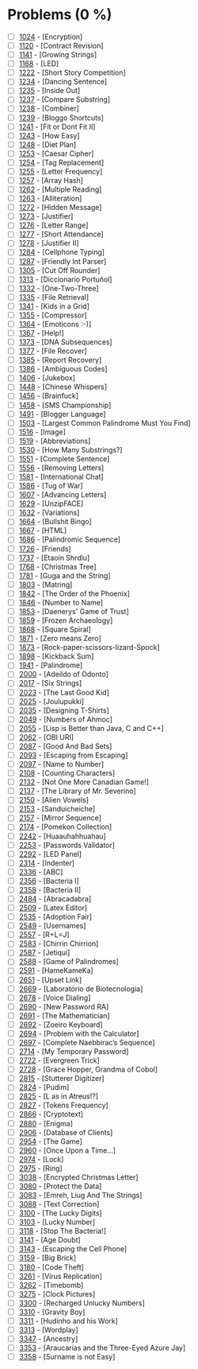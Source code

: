 # Problems (0 %)


- [ ] [1024](https://www.beecrowd.com.br/judge/pt/problems/view/1024) - [Encryption]
- [ ] [1120](https://www.beecrowd.com.br/judge/pt/problems/view/1120) - [Contract Revision]
- [ ] [1141](https://www.beecrowd.com.br/judge/pt/problems/view/1141) - [Growing Strings]
- [ ] [1168](https://www.beecrowd.com.br/judge/pt/problems/view/1168) - [LED]
- [ ] [1222](https://www.beecrowd.com.br/judge/pt/problems/view/1222) - [Short Story Competition]
- [ ] [1234](https://www.beecrowd.com.br/judge/pt/problems/view/1234) - [Dancing Sentence]
- [ ] [1235](https://www.beecrowd.com.br/judge/pt/problems/view/1235) - [Inside Out]
- [ ] [1237](https://www.beecrowd.com.br/judge/pt/problems/view/1237) - [Compare Substring]
- [ ] [1238](https://www.beecrowd.com.br/judge/pt/problems/view/1238) - [Combiner]
- [ ] [1239](https://www.beecrowd.com.br/judge/pt/problems/view/1239) - [Bloggo Shortcuts]
- [ ] [1241](https://www.beecrowd.com.br/judge/pt/problems/view/1241) - [Fit or Dont Fit II]
- [ ] [1243](https://www.beecrowd.com.br/judge/pt/problems/view/1243) - [How Easy]
- [ ] [1248](https://www.beecrowd.com.br/judge/pt/problems/view/1248) - [Diet Plan]
- [ ] [1253](https://www.beecrowd.com.br/judge/pt/problems/view/1253) - [Caesar Cipher]
- [ ] [1254](https://www.beecrowd.com.br/judge/pt/problems/view/1254) - [Tag Replacement]
- [ ] [1255](https://www.beecrowd.com.br/judge/pt/problems/view/1255) - [Letter Frequency]
- [ ] [1257](https://www.beecrowd.com.br/judge/pt/problems/view/1257) - [Array Hash]
- [ ] [1262](https://www.beecrowd.com.br/judge/pt/problems/view/1262) - [Multiple Reading]
- [ ] [1263](https://www.beecrowd.com.br/judge/pt/problems/view/1263) - [Alliteration]
- [ ] [1272](https://www.beecrowd.com.br/judge/pt/problems/view/1272) - [Hidden Message]
- [ ] [1273](https://www.beecrowd.com.br/judge/pt/problems/view/1273) - [Justifier]
- [ ] [1276](https://www.beecrowd.com.br/judge/pt/problems/view/1276) - [Letter Range]
- [ ] [1277](https://www.beecrowd.com.br/judge/pt/problems/view/1277) - [Short Attendance]
- [ ] [1278](https://www.beecrowd.com.br/judge/pt/problems/view/1278) - [Justifier II]
- [ ] [1284](https://www.beecrowd.com.br/judge/pt/problems/view/1284) - [Cellphone Typing]
- [ ] [1287](https://www.beecrowd.com.br/judge/pt/problems/view/1287) - [Friendly Int Parser]
- [ ] [1305](https://www.beecrowd.com.br/judge/pt/problems/view/1305) - [Cut Off Rounder]
- [ ] [1313](https://www.beecrowd.com.br/judge/pt/problems/view/1313) - [Diccionario Portuñol]
- [ ] [1332](https://www.beecrowd.com.br/judge/pt/problems/view/1332) - [One-Two-Three]
- [ ] [1335](https://www.beecrowd.com.br/judge/pt/problems/view/1335) - [File Retrieval]
- [ ] [1341](https://www.beecrowd.com.br/judge/pt/problems/view/1341) - [Kids in a Grid]
- [ ] [1355](https://www.beecrowd.com.br/judge/pt/problems/view/1355) - [Compressor]
- [ ] [1364](https://www.beecrowd.com.br/judge/pt/problems/view/1364) - [Emoticons :-)]
- [ ] [1367](https://www.beecrowd.com.br/judge/pt/problems/view/1367) - [Help!]
- [ ] [1373](https://www.beecrowd.com.br/judge/pt/problems/view/1373) - [DNA Subsequences]
- [ ] [1377](https://www.beecrowd.com.br/judge/pt/problems/view/1377) - [File Recover]
- [ ] [1385](https://www.beecrowd.com.br/judge/pt/problems/view/1385) - [Report Recovery]
- [ ] [1386](https://www.beecrowd.com.br/judge/pt/problems/view/1386) - [Ambiguous Codes]
- [ ] [1406](https://www.beecrowd.com.br/judge/pt/problems/view/1406) - [Jukebox]
- [ ] [1448](https://www.beecrowd.com.br/judge/pt/problems/view/1448) - [Chinese Whispers]
- [ ] [1456](https://www.beecrowd.com.br/judge/pt/problems/view/1456) - [Brainfuck]
- [ ] [1458](https://www.beecrowd.com.br/judge/pt/problems/view/1458) - [SMS Championship]
- [ ] [1491](https://www.beecrowd.com.br/judge/pt/problems/view/1491) - [Blogger Language]
- [ ] [1503](https://www.beecrowd.com.br/judge/pt/problems/view/1503) - [Largest Common Palindrome Must You Find]
- [ ] [1516](https://www.beecrowd.com.br/judge/pt/problems/view/1516) - [Image]
- [ ] [1519](https://www.beecrowd.com.br/judge/pt/problems/view/1519) - [Abbreviations]
- [ ] [1530](https://www.beecrowd.com.br/judge/pt/problems/view/1530) - [How Many Substrings?]
- [ ] [1551](https://www.beecrowd.com.br/judge/pt/problems/view/1551) - [Complete Sentence]
- [ ] [1556](https://www.beecrowd.com.br/judge/pt/problems/view/1556) - [Removing Letters]
- [ ] [1581](https://www.beecrowd.com.br/judge/pt/problems/view/1581) - [International Chat]
- [ ] [1586](https://www.beecrowd.com.br/judge/pt/problems/view/1586) - [Tug of War]
- [ ] [1607](https://www.beecrowd.com.br/judge/pt/problems/view/1607) - [Advancing Letters]
- [ ] [1629](https://www.beecrowd.com.br/judge/pt/problems/view/1629) - [UnzipFACE]
- [ ] [1632](https://www.beecrowd.com.br/judge/pt/problems/view/1632) - [Variations]
- [ ] [1664](https://www.beecrowd.com.br/judge/pt/problems/view/1664) - [Bullshit Bingo]
- [ ] [1667](https://www.beecrowd.com.br/judge/pt/problems/view/1667) - [HTML]
- [ ] [1686](https://www.beecrowd.com.br/judge/pt/problems/view/1686) - [Palindromic Sequence]
- [ ] [1726](https://www.beecrowd.com.br/judge/pt/problems/view/1726) - [Friends]
- [ ] [1737](https://www.beecrowd.com.br/judge/pt/problems/view/1737) - [Etaoin Shrdlu]
- [ ] [1768](https://www.beecrowd.com.br/judge/pt/problems/view/1768) - [Christmas Tree]
- [ ] [1781](https://www.beecrowd.com.br/judge/pt/problems/view/1781) - [Guga and the String]
- [ ] [1803](https://www.beecrowd.com.br/judge/pt/problems/view/1803) - [Matring]
- [ ] [1842](https://www.beecrowd.com.br/judge/pt/problems/view/1842) - [The Order of the Phoenix]
- [ ] [1846](https://www.beecrowd.com.br/judge/pt/problems/view/1846) - [Number to Name]
- [ ] [1853](https://www.beecrowd.com.br/judge/pt/problems/view/1853) - [Daenerys' Game of Trust]
- [ ] [1859](https://www.beecrowd.com.br/judge/pt/problems/view/1859) - [Frozen Archaeology]
- [ ] [1868](https://www.beecrowd.com.br/judge/pt/problems/view/1868) - [Square Spiral]
- [ ] [1871](https://www.beecrowd.com.br/judge/pt/problems/view/1871) - [Zero means Zero]
- [ ] [1873](https://www.beecrowd.com.br/judge/pt/problems/view/1873) - [Rock-paper-scissors-lizard-Spock]
- [ ] [1898](https://www.beecrowd.com.br/judge/pt/problems/view/1898) - [Kickback Sum]
- [ ] [1941](https://www.beecrowd.com.br/judge/pt/problems/view/1941) - [Palindrome]
- [ ] [2000](https://www.beecrowd.com.br/judge/pt/problems/view/2000) - [Adeildo of Odonto]
- [ ] [2017](https://www.beecrowd.com.br/judge/pt/problems/view/2017) - [Six Strings]
- [ ] [2023](https://www.beecrowd.com.br/judge/pt/problems/view/2023) - [The Last Good Kid]
- [ ] [2025](https://www.beecrowd.com.br/judge/pt/problems/view/2025) - [Joulupukki]
- [ ] [2035](https://www.beecrowd.com.br/judge/pt/problems/view/2035) - [Designing T-Shirts]
- [ ] [2049](https://www.beecrowd.com.br/judge/pt/problems/view/2049) - [Numbers of Ahmoc]
- [ ] [2055](https://www.beecrowd.com.br/judge/pt/problems/view/2055) - [Lisp is Better than Java, C and C++]
- [ ] [2062](https://www.beecrowd.com.br/judge/pt/problems/view/2062) - [OBI URI]
- [ ] [2087](https://www.beecrowd.com.br/judge/pt/problems/view/2087) - [Good And Bad Sets]
- [ ] [2093](https://www.beecrowd.com.br/judge/pt/problems/view/2093) - [Escaping from Escaping]
- [ ] [2097](https://www.beecrowd.com.br/judge/pt/problems/view/2097) - [Name to Number]
- [ ] [2108](https://www.beecrowd.com.br/judge/pt/problems/view/2108) - [Counting Characters]
- [ ] [2132](https://www.beecrowd.com.br/judge/pt/problems/view/2132) - [Not One More Canadian Game!]
- [ ] [2137](https://www.beecrowd.com.br/judge/pt/problems/view/2137) - [The Library of Mr. Severino]
- [ ] [2150](https://www.beecrowd.com.br/judge/pt/problems/view/2150) - [Alien Vowels]
- [ ] [2153](https://www.beecrowd.com.br/judge/pt/problems/view/2153) - [Sanduicheiche]
- [ ] [2157](https://www.beecrowd.com.br/judge/pt/problems/view/2157) - [Mirror Sequence]
- [ ] [2174](https://www.beecrowd.com.br/judge/pt/problems/view/2174) - [Pomekon Collection]
- [ ] [2242](https://www.beecrowd.com.br/judge/pt/problems/view/2242) - [Huaauhahhuahau]
- [ ] [2253](https://www.beecrowd.com.br/judge/pt/problems/view/2253) - [Passwords Validator]
- [ ] [2292](https://www.beecrowd.com.br/judge/pt/problems/view/2292) - [LED Panel]
- [ ] [2314](https://www.beecrowd.com.br/judge/pt/problems/view/2314) - [Indenter]
- [ ] [2336](https://www.beecrowd.com.br/judge/pt/problems/view/2336) - [ABC]
- [ ] [2356](https://www.beecrowd.com.br/judge/pt/problems/view/2356) - [Bacteria I]
- [ ] [2358](https://www.beecrowd.com.br/judge/pt/problems/view/2358) - [Bacteria II]
- [ ] [2484](https://www.beecrowd.com.br/judge/pt/problems/view/2484) - [Abracadabra]
- [ ] [2509](https://www.beecrowd.com.br/judge/pt/problems/view/2509) - [Latex Editor]
- [ ] [2535](https://www.beecrowd.com.br/judge/pt/problems/view/2535) - [Adoption Fair]
- [ ] [2549](https://www.beecrowd.com.br/judge/pt/problems/view/2549) - [Usernames]
- [ ] [2557](https://www.beecrowd.com.br/judge/pt/problems/view/2557) - [R+L=J]
- [ ] [2583](https://www.beecrowd.com.br/judge/pt/problems/view/2583) - [Chirrin Chirrion]
- [ ] [2587](https://www.beecrowd.com.br/judge/pt/problems/view/2587) - [Jetiqui]
- [ ] [2588](https://www.beecrowd.com.br/judge/pt/problems/view/2588) - [Game of Palindromes]
- [ ] [2591](https://www.beecrowd.com.br/judge/pt/problems/view/2591) - [HameKameKa]
- [ ] [2651](https://www.beecrowd.com.br/judge/pt/problems/view/2651) - [Upset Link]
- [ ] [2669](https://www.beecrowd.com.br/judge/pt/problems/view/2669) - [Laboratório de Biotecnologia]
- [ ] [2678](https://www.beecrowd.com.br/judge/pt/problems/view/2678) - [Voice Dialing]
- [ ] [2690](https://www.beecrowd.com.br/judge/pt/problems/view/2690) - [New Password RA]
- [ ] [2691](https://www.beecrowd.com.br/judge/pt/problems/view/2691) - [The Mathematician]
- [ ] [2692](https://www.beecrowd.com.br/judge/pt/problems/view/2692) - [Zoeiro Keyboard]
- [ ] [2694](https://www.beecrowd.com.br/judge/pt/problems/view/2694) - [Problem with the Calculator]
- [ ] [2697](https://www.beecrowd.com.br/judge/pt/problems/view/2697) - [Complete Naebbirac’s Sequence]
- [ ] [2714](https://www.beecrowd.com.br/judge/pt/problems/view/2714) - [My Temporary Password]
- [ ] [2722](https://www.beecrowd.com.br/judge/pt/problems/view/2722) - [Evergreen Trick]
- [ ] [2728](https://www.beecrowd.com.br/judge/pt/problems/view/2728) - [Grace Hopper, Grandma of Cobol]
- [ ] [2815](https://www.beecrowd.com.br/judge/pt/problems/view/2815) - [Stutterer Digitizer]
- [ ] [2824](https://www.beecrowd.com.br/judge/pt/problems/view/2824) - [Pudim]
- [ ] [2825](https://www.beecrowd.com.br/judge/pt/problems/view/2825) - [L as in Atreus!?]
- [ ] [2827](https://www.beecrowd.com.br/judge/pt/problems/view/2827) - [Tokens Frequency]
- [ ] [2866](https://www.beecrowd.com.br/judge/pt/problems/view/2866) - [Cryptotext]
- [ ] [2880](https://www.beecrowd.com.br/judge/pt/problems/view/2880) - [Enigma]
- [ ] [2906](https://www.beecrowd.com.br/judge/pt/problems/view/2906) - [Database of Clients]
- [ ] [2954](https://www.beecrowd.com.br/judge/pt/problems/view/2954) - [The Game]
- [ ] [2960](https://www.beecrowd.com.br/judge/pt/problems/view/2960) - [Once Upon a Time...]
- [ ] [2974](https://www.beecrowd.com.br/judge/pt/problems/view/2974) - [Lock]
- [ ] [2975](https://www.beecrowd.com.br/judge/pt/problems/view/2975) - [Ring]
- [ ] [3038](https://www.beecrowd.com.br/judge/pt/problems/view/3038) - [Encrypted Christmas Letter]
- [ ] [3080](https://www.beecrowd.com.br/judge/pt/problems/view/3080) - [Protect the Data]
- [ ] [3083](https://www.beecrowd.com.br/judge/pt/problems/view/3083) - [Emreh, Liug And The Strings]
- [ ] [3088](https://www.beecrowd.com.br/judge/pt/problems/view/3088) - [Text Correction]
- [ ] [3100](https://www.beecrowd.com.br/judge/pt/problems/view/3100) - [The Lucky Digits]
- [ ] [3103](https://www.beecrowd.com.br/judge/pt/problems/view/3103) - [Lucky Number]
- [ ] [3118](https://www.beecrowd.com.br/judge/pt/problems/view/3118) - [Stop The Bacteria!]
- [ ] [3141](https://www.beecrowd.com.br/judge/pt/problems/view/3141) - [Age Doubt]
- [ ] [3143](https://www.beecrowd.com.br/judge/pt/problems/view/3143) - [Escaping the Cell Phone]
- [ ] [3159](https://www.beecrowd.com.br/judge/pt/problems/view/3159) - [Big Brick]
- [ ] [3180](https://www.beecrowd.com.br/judge/pt/problems/view/3180) - [Code Theft]
- [ ] [3261](https://www.beecrowd.com.br/judge/pt/problems/view/3261) - [Virus Replication]
- [ ] [3262](https://www.beecrowd.com.br/judge/pt/problems/view/3262) - [Timebomb]
- [ ] [3275](https://www.beecrowd.com.br/judge/pt/problems/view/3275) - [Clock Pictures]
- [ ] [3300](https://www.beecrowd.com.br/judge/pt/problems/view/3300) - [Recharged Unlucky Numbers]
- [ ] [3310](https://www.beecrowd.com.br/judge/pt/problems/view/3310) - [Gravity Boy]
- [ ] [3311](https://www.beecrowd.com.br/judge/pt/problems/view/3311) - [Hudinho and his Work]
- [ ] [3313](https://www.beecrowd.com.br/judge/pt/problems/view/3313) - [Wordplay]
- [ ] [3347](https://www.beecrowd.com.br/judge/pt/problems/view/3347) - [Ancestry]
- [ ] [3353](https://www.beecrowd.com.br/judge/pt/problems/view/3353) - [Araucarias and the Three-Eyed Azure Jay]
- [ ] [3358](https://www.beecrowd.com.br/judge/pt/problems/view/3358) - [Surname is not Easy]